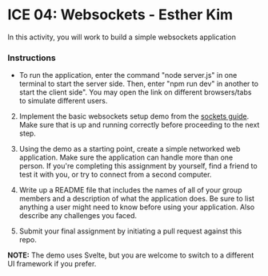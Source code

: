 # ICE 04: Websockets - Esther Kim

In this activity, you will work to build a simple websockets application

### Instructions

- To run the application, enter the command "node server.js" in one terminal to start the server side. Then, enter "npm run dev" in another to start the client side". You may open the link on different browsers/tabs to simulate different users.

2. Implement the basic websockets setup demo from the [sockets guide](https://github.com/jmcuneo/cs4241-guides/blob/master/using.sockets.md). Make sure that is up and running correctly before proceeding to the next step.

3. Using the demo as a starting point, create a simple networked web application. Make sure the application can handle more than one person. If you're completing this assignment by yourself, find a friend to test it with you, or try to connect from a second computer.

4. Write up a README file that includes the names of all of your group members and a description of what the application does. Be sure to list anything a user might need to know before using your application. Also describe any challenges you faced.

5. Submit your final assignment by initiating a pull request against this repo.

**NOTE:** The demo uses Svelte, but you are welcome to switch to a different UI framework if you prefer.

